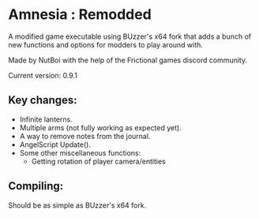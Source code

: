 # Amnesia : Remodded
A modified game executable using BUzzer's x64 fork that adds a bunch of new functions and options for modders to play around with.

Made by NutBoi with the help of the Frictional games discord community.

Current version: 0.9.1

## Key changes:
- Infinite lanterns.
- Multiple arms (not fully working as expected yet).
- A way to remove notes from the journal.
- AngelScript Update().
- Some other miscellaneous functions:
	- Getting rotation of player camera/entities

## Compiling:
Should be as simple as BUzzer's x64 fork.

